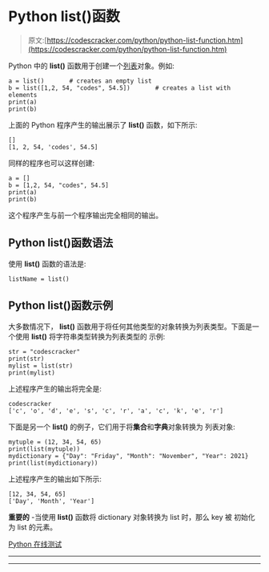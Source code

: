 # Python list()函数

> 原文:[https://codescracker.com/python/python-list-function.htm](https://codescracker.com/python/python-list-function.htm)

Python 中的 **list()** 函数用于创建一个[列表](/python/python-lists.htm)对象。例如:

```
a = list()       # creates an empty list
b = list([1,2, 54, "codes", 54.5])       # creates a list with elements
print(a)
print(b)
```

上面的 Python 程序产生的输出展示了 **list()** 函数，如下所示:

```
[]
[1, 2, 54, 'codes', 54.5]
```

同样的程序也可以这样创建:

```
a = []
b = [1,2, 54, "codes", 54.5]
print(a)
print(b)
```

这个程序产生与前一个程序输出完全相同的输出。

## Python list()函数语法

使用 **list()** 函数的语法是:

```
listName = list()
```

## Python list()函数示例

大多数情况下， **list()** 函数用于将任何其他类型的对象转换为列表类型。下面是一个使用 **list()** 将字符串类型转换为列表类型的 示例:

```
str = "codescracker"
print(str)
mylist = list(str)
print(mylist)
```

上述程序产生的输出将完全是:

```
codescracker
['c', 'o', 'd', 'e', 's', 'c', 'r', 'a', 'c', 'k', 'e', 'r']
```

下面是另一个 **list()** 的例子，它们用于将**集合**和**字典**对象转换为 列表对象:

```
mytuple = (12, 34, 54, 65)
print(list(mytuple))
mydictionary = {"Day": "Friday", "Month": "November", "Year": 2021}
print(list(mydictionary))
```

上述程序产生的输出如下所示:

```
[12, 34, 54, 65]
['Day', 'Month', 'Year']
```

**重要的** -当使用 **list()** 函数将 dictionary 对象转换为 list 时，那么 key 被 初始化为 list 的元素。

[Python 在线测试](/exam/showtest.php?subid=10)

* * *

* * *